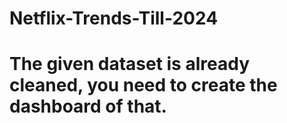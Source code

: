 # Netflix-Trends-Till-2024
# The given dataset is already cleaned, you need to create the dashboard of that.
